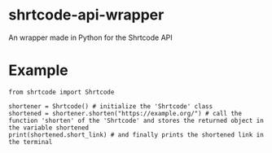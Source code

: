 # shrtcode-api-wrapper
An wrapper made in Python for the Shrtcode API

# Example
```
from shrtcode import Shrtcode

shortener = Shrtcode() # initialize the 'Shrtcode' class
shortened = shortener.shorten("https://example.org/") # call the function 'shorten' of the 'Shrtcode' and stores the returned object in the variable shortened
print(shortened.short_link) # and finally prints the shortened link in the terminal
```
